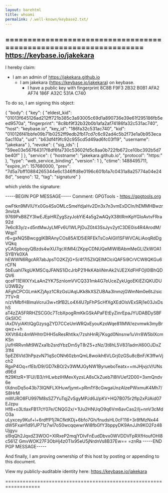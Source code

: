 ```yaml
---
layout: barehtml
title: whoami
permalink: /.well-known/keybase2.txt/
---
```


==================================================================
https://keybase.io/jakekara
--------------------------------------------------------------------

I hereby claim:

  * I am an admin of https://jakekara.github.io
    * I am jakekara (https://keybase.io/jakekara) on keybase.
      * I have a public key with fingerprint 8C8B F9F3 2B32 B0B1 AFA2  AF74 186F A32C 531A C740

To do so, I am signing this object:

{
    "body": {
            "key": {
	                "eldest_kid": "01013f645126ad212ff721b385c3a93005c69d1a890736e39e61f295186fb5eed9570a",
			            "fingerprint": "8c8bf9f32b32b0b1afa2af74186fa32c531ac740",
				                "host": "keybase.io",
						            "key_id": "186fa32c531ac740",
							                "kid": "010126f41bbfe09b71b0252ff9edb2fb17cd7c6c92ad4c5b2f73e1a0b953eca5ac110a",
									            "uid": "b63df4f9fc92c955cd5d49ad6fc03f19",
										                "username": "jakekara"
												        },
													        "revoke": {
														            "sig_ids": [
															                    "59ee03e56764317f8df6fa730c53602fd5c8aa0b722fb672ce10bc392b5d7be40f"
																	                ]
																			        },
																				        "service": {
																					            "hostname": "jakekara.github.io",
																						                "protocol": "https:"
																								        },
																									        "type": "web_service_binding",
																										        "version": 1
																											    },
																											        "ctime": 1488495711,
																												    "expire_in": 157680000,
																												        "prev": "7d5a7bff10884265344e6c1346ffd8e0196c601b1a7c0431a8a25774a04e248d",
																													    "seqno": 12,
																													        "tag": "signature"
																														}

which yields the signature:

-----BEGIN PGP MESSAGE-----
Comment: GPGTools - https://gpgtools.org

owFtkn9MVlUYx0Gs4SsOMLcSmeYdjaHv2Dn3x7n3vmExDCln/hEMMHBwzr3nvlzA
9769PxB8ZY3IwEJEpHRZygSzyJobYiE4a5g2wAQyX38tlRmKpYGloAvtvFRra92d
7e6c83y/z+d5ntMwJyLMFv6U1WLPjDuZGt43SsJyv2ytC3DE0is4R4ArodM/WqpT
r6+gxNQ5BwcggIKBRAnyCOs85A1D5iERFEkTsCoAIGlI1SFWVCALiAoqRdDgVQkq
yCASpboqyQBzds4wXU7qcXtMl4/ZKppCDNUQeMIWIBAbmMeGLIZkWOA1SYBYk0XA
hEWWN6RgcAR7abJpsTO2KZjG+5/4f7l5ZIiQEIMClciQAF5i9CrVCW8QKGu6rCFN
5bEuahI7kgUKMSCqJFANS1iDcJrbP21HkKAbIiNmAk2VJE2XdFHFOjI0IBhQDQV6
qceF11EWXYxLaAn2YK7SznlomVVCQ331mk4G7eUceZykUgoEKiEZiQKUDUU3WB2y
AFghCPCGLmkKZjAyz1CRzGsUAqIJKk8kXSZUBAa3lnmzjGWmNm0e6tJ/sic7TV+R
n/zVMbfH8lmaVcrui3w+t9fB2Lo4X4U7pFhPScHfXgXEdOlsVExSRj1e03JxDshS
aT4zZA5FRRHZSCG0c7TcbXpogRmKkGSkAPaFEtEyZinrEpaJYUDABDySBFGkSIOC
iAxDVyiAKtIQgGzysgZYD7CCeUmWRQxEyouKzoWqe81lMW/ezvmwk3myBrqwz++h
XKVt84z4mWHhtrDHH5sResRhtlkx/7zshHnRj7Ksgd0Nnsnw1uVrr8W5blXcmKSn
j/ufHRRvnMt9WZxa1b2srdYbzDm5yT8rZ5+zNz/3t8hL5V831admX60OJDxZ31f4
5pEZ6Vld3hPpzvN71qScONh60zbnQmL8woikh6VLGrj0zGSu8cBnF/K3ffwVjch2
RgxP4Oq+rfEb/D9/GD7kBO/2v3WMJGyNW1ByrueboTeatx++mJHjvjcV/UNsd9Ed
ft29KtzR+1FU//B3/rHLwbzIHMevXyzsLA8sCkZueb7l8lVUef2D00+3xmQndv6e
tXdnoDq5o43b73lQNFLXlHuwfjymt+pRm1Y8cGwgaUnzAlzePWxmuK4Mh7/S8HrM
mWURO8FU997M8sSZ7YuTqjZvSgyMPJd6J/pKV+HQ7B075r2flp2xPJAid07EJzpu
Hf8+o3LtlaxFB17cY07e/CNQG2x/+1Uu2HNUqO9q6Vm6avCas2/lj+nnV3cMdO3a
uLyxcey9Kuf+l+6rdffP1j7ACfktKDj+6bfo7Gh/fnudsHL0cF116+3r8fMzNx44
dW5FxaH1d91JP71z7wl7oS0wcqqwwrWl8fbGfY3bppyDK9AnJJh9KO2Fz48Ujgyu
sl9qQh2JqxdZ3WOO+XlRxeP2mqjYDlvFnEudDbvx0WVDDVFpRXfHoufOHl8c561Z
GmvWOK27F3ObHj4z0TIx95eU5jNrdnVs8B37Ew==
=znRa
-----END PGP MESSAGE-----

And finally, I am proving ownership of this host by posting or
appending to this document.

View my publicly-auditable identity here: https://keybase.io/jakekara

==================================================================


